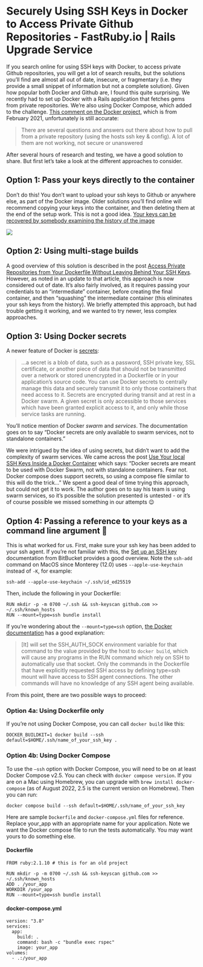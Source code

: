 # Securely Using SSH Keys in Docker to Access Private Github Repositories - FastRuby.io | Rails Upgrade Service
If you search online for using SSH keys with Docker, to access private Github repositories, you will get a lot of search results, but the solutions you’ll find are almost all out of date, insecure, or fragmentary (i.e. they provide a small snippet of information but not a complete solution). Given how popular both Docker and Github are, I found this quite surprising. We recently had to set up Docker with a Rails application that fetches gems from private repositories. We’re also using Docker Compose, which added to the challenge. [This comment on the Docker project](https://github.com/docker/docker.github.io/issues/12378), which is from February 2021, unfortunately is still accurate:

> There are several questions and answers out there about how to pull from a private repository (using the hosts ssh key & config). A lot of them are not working, not secure or unanswered

After several hours of research and testing, we have a good solution to share. But first let’s take a look at the different approaches to consider.

Option 1: Pass your keys directly to the container
--------------------------------------------------

Don’t do this! You don’t want to upload your ssh keys to Github or anywhere else, as part of the Docker image. Older solutions you’ll find online will recommend copying your keys into the container, and then deleting them at the end of the setup work. This is not a good idea. [Your keys can be recovered by somebody examining the history of the image](https://docs.docker.com/engine/reference/builder/#arg)

![](https://www.fastruby.io/blog/assets/images/passing-secrets-to-docker.png)

Option 2: Using multi-stage builds
----------------------------------

A good overview of this solution is described in the post [Access Private Repositories from Your Dockerfile Without Leaving Behind Your SSH Keys](https://vsupalov.com/build-docker-image-clone-private-repo-ssh-key/). However, as noted in an update to that article, this approach is now considered out of date. It’s also fairly involved, as it requires passing your credentials to an “intermediate” container, before creating the final container, and then “squashing” the intermediate container (this eliminates your ssh keys from the history). We briefly attempted this approach, but had trouble getting it working, and we wanted to try newer, less complex approaches.

Option 3: Using Docker secrets
------------------------------

A newer feature of Docker is [secrets](https://docs.docker.com/engine/swarm/secrets/):

> …a secret is a blob of data, such as a password, SSH private key, SSL certificate, or another piece of data that should not be transmitted over a network or stored unencrypted in a Dockerfile or in your application’s source code. You can use Docker secrets to centrally manage this data and securely transmit it to only those containers that need access to it. Secrets are encrypted during transit and at rest in a Docker swarm. A given secret is only accessible to those services which have been granted explicit access to it, and only while those service tasks are running.

You’ll notice mention of Docker _swarm_ and _services_. The documentation goes on to say “Docker secrets are only available to swarm services, not to standalone containers.”

We were intrigued by the idea of using secrets, but didn’t want to add the complexity of swarm services. We came across the post [Use Your local SSH Keys Inside a Docker Container](https://medium.com/trabe/use-your-local-ssh-keys-inside-a-docker-container-ea1d117515dc) which says: “Docker secrets are meant to be used with Docker Swarm, not with standalone containers. Fear not. Docker compose does support secrets, so using a compose file similar to this will do the trick…” We spent a good deal of time trying this approach, but could not get it to work. The author goes on to say his team is using swarm services, so it’s possible the solution presented is untested - or it’s of course possible we missed something in our attempts 😉

Option 4: Passing a reference to your keys as a command line argument 🎉
------------------------------------------------------------------------

This is what worked for us. First, make sure your ssh key has been added to your ssh agent. If you’re not familiar with this, the [Set up an SSH key](https://support.atlassian.com/bitbucket-cloud/docs/set-up-an-ssh-key/) documentation from BitBucket provides a good overview. Note the `ssh-add` command on MacOS since Monterey (12.0) uses `--apple-use-keychain` instead of `-K`, for example:

```
ssh-add --apple-use-keychain ~/.ssh/id_ed25519 
```

Then, include the following in your Dockerfile:

```
RUN mkdir -p -m 0700 ~/.ssh && ssh-keyscan github.com >> ~/.ssh/known_hosts
RUN --mount=type=ssh bundle install 
```

If you’re wondering about the `--mount=type=ssh` option, [the Docker documentation](https://docs.docker.com/develop/develop-images/build_enhancements/) has a good explanation:

> \[It\] will set the SSH\_AUTH\_SOCK environment variable for that command to the value provided by the host to `docker build`, which will cause any programs in the RUN command which rely on SSH to automatically use that socket. Only the commands in the Dockerfile that have explicitly requested SSH access by defining type=ssh mount will have access to SSH agent connections. The other commands will have no knowledge of any SSH agent being available.

From this point, there are two possible ways to proceed:

### Option 4a: Using Dockerfile only

If you’re not using Docker Compose, you can call `docker build` like this:

```
DOCKER_BUILDKIT=1 docker build --ssh default=$HOME/.ssh/name_of_your_ssh_key . 
```

### Option 4b: Using Docker Compose

To use the `–ssh` option with Docker Compose, you will need to be on at least Docker Compose v2.5. You can check with `docker compose version`. If you are on a Mac using Homebrew, you can upgrade with `brew install docker-compose` (as of August 2022, 2.5 is the current version on Homebrew). Then you can run:

```
docker compose build --ssh default=$HOME/.ssh/name_of_your_ssh_key 
```

Here are sample `Dockerfile` and `docker-compose.yml` files for reference. Replace your_app with an appropriate name for your application. Note we want the Docker compose file to run the tests automatically. You may want yours to do something else.

#### Dockerfile

```
FROM ruby:2.1.10 # this is for an old project

RUN mkdir -p -m 0700 ~/.ssh && ssh-keyscan github.com >> ~/.ssh/known_hosts
ADD . /your_app
WORKDIR /your_app
RUN --mount=type=ssh bundle install 
```

#### docker-compose.yml

```
version: "3.8"
services:
  app:
    build: .
    command: bash -c "bundle exec rspec"
    image: your_app
volumes:
  - .:/your_app 
```
